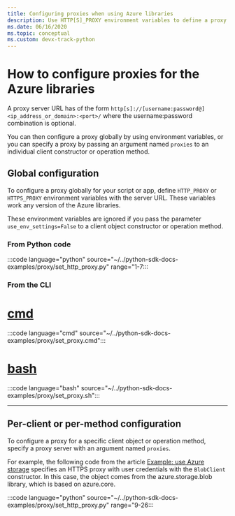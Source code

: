 ```yaml
---
title: Configuring proxies when using Azure libraries
description: Use HTTP[S]_PROXY environment variables to define a proxy for an entire script or app, or use optional named arguments for client constructors or operation methods.
ms.date: 06/16/2020
ms.topic: conceptual
ms.custom: devx-track-python
---
```


# How to configure proxies for the Azure libraries

A proxy server URL has of the form `http[s]://[username:password@]<ip_address_or_domain>:<port>/` where the username:password combination is optional.

You can then configure a proxy globally by using environment variables, or you can specify a proxy by passing an argument named `proxies` to an individual client constructor or operation method.

## Global configuration

To configure a proxy globally for your script or app, define `HTTP_PROXY` or `HTTPS_PROXY` environment variables with the server URL. These variables work any version of the Azure libraries.

These environment variables are ignored if you pass the parameter `use_env_settings=False` to a client object constructor or operation method.

### From Python code

:::code language="python" source="~/../python-sdk-docs-examples/proxy/set_http_proxy.py" range="1-7:::

### From the CLI

# [cmd](#tab/cmd)

:::code language="cmd" source="~/../python-sdk-docs-examples/proxy/set_proxy.cmd":::

# [bash](#tab/bash)

:::code language="bash" source="~/../python-sdk-docs-examples/proxy/set_proxy.sh":::

---

## Per-client or per-method configuration

To configure a proxy for a specific client object or operation method, specify a proxy server with an argument named `proxies`.

For example, the following code from the article [Example: use Azure storage](azure-sdk-example-storage.md) specifies an HTTPS proxy with user credentials with the `BlobClient` constructor. In this case, the object comes from the azure.storage.blob library, which is based on azure.core.

:::code language="python" source="~/../python-sdk-docs-examples/proxy/set_http_proxy.py" range="9-26:::
